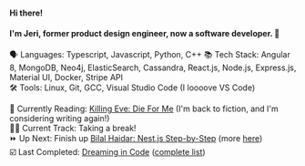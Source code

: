 #### Hi there! 

#### I'm Jeri, former product design engineer, now a software developer. 🥳
🗣️ Languages: Typescript, Javascript, Python, C++
📚 Tech Stack: Angular 8, MongoDB, Neo4j, ElasticSearch, Cassandra, React.js, Node.js, Express.js, Material UI, Docker, Stripe API  
🛠️ Tools: Linux, Git, GCC, Visual Studio Code (I loooove VS Code)  

📖 Currently Reading: [Killing Eve: Die For Me](https://www.amazon.com/Killing-Eve-Die-Me/dp/0316536970) (I'm back to fiction, and I'm considering writing again!)  
🏃‍♀️ Current Track: Taking a break!  
⏩ Up Next: Finish up [Bilal Haidar: Nest.js Step-by-Step](https://www.codemag.com/Article/1907081/Nest.js-Step-by-Step) (more [here](https://gist.github.com/jerixmx/d58313ad54c2ab995e86c0304c116ab3))  
☑️ Last Completed: [Dreaming in Code](https://www.amazon.com/Dreaming-Code-Programmers-Transcendent-Software/dp/1400082471) ([complete list](https://gist.github.com/jerixmx/3ca5873c4abcb26f8ae50b96b46bf9c2))  
